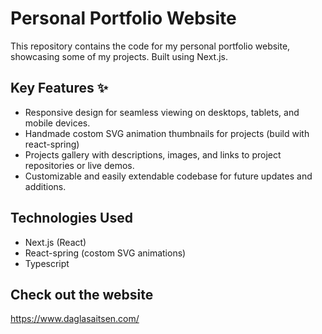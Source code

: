 # Personal Portfolio Website 

This repository contains the code for my personal portfolio website, showcasing some of my projects. Built using Next.js.

## Key Features ✨

- Responsive design for seamless viewing on desktops, tablets, and mobile devices.
- Handmade costom SVG animation thumbnails for projects (build with react-spring)
- Projects gallery with descriptions, images, and links to project repositories or live demos.
- Customizable and easily extendable codebase for future updates and additions.

## Technologies Used

- Next.js (React)
- React-spring (costom SVG animations)
- Typescript

## Check out the website

https://www.daglasaitsen.com/

